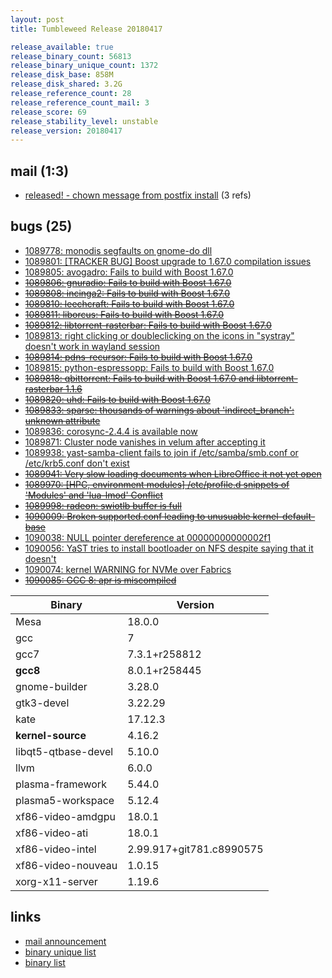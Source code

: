 ```yaml
---
layout: post
title: Tumbleweed Release 20180417

release_available: true
release_binary_count: 56813
release_binary_unique_count: 1372
release_disk_base: 858M
release_disk_shared: 3.2G
release_reference_count: 28
release_reference_count_mail: 3
release_score: 69
release_stability_level: unstable
release_version: 20180417
---
```


## mail (1:3)

- [released!  - chown message from postfix install](https://lists.opensuse.org/opensuse-factory/2018-04/msg00725.html) (3 refs)

## bugs (25)

<!--more-->

- [1089778: monodis segfaults on gnome-do dll](https://bugzilla.opensuse.org/show_bug.cgi?id=1089778)
- [1089801: [TRACKER BUG] Boost upgrade to 1.67.0 compilation issues](https://bugzilla.opensuse.org/show_bug.cgi?id=1089801)
- [1089805: avogadro: Fails to build with Boost 1.67.0](https://bugzilla.opensuse.org/show_bug.cgi?id=1089805)
- ~~[1089806: gnuradio: Fails to build with Boost 1.67.0](https://bugzilla.opensuse.org/show_bug.cgi?id=1089806)~~
- ~~[1089808: incinga2: Fails to build with Boost 1.67.0](https://bugzilla.opensuse.org/show_bug.cgi?id=1089808)~~
- ~~[1089810: leechcraft: Fails to build with Boost 1.67.0](https://bugzilla.opensuse.org/show_bug.cgi?id=1089810)~~
- ~~[1089811: liborcus: Fails to build with Boost 1.67.0](https://bugzilla.opensuse.org/show_bug.cgi?id=1089811)~~
- ~~[1089812: libtorrent-rasterbar: Fails to build with Boost 1.67.0](https://bugzilla.opensuse.org/show_bug.cgi?id=1089812)~~
- [1089813: right clicking or doubleclicking on the icons in "systray" doesn't work in wayland session](https://bugzilla.opensuse.org/show_bug.cgi?id=1089813)
- ~~[1089814: pdns-recursor: Fails to build with Boost 1.67.0](https://bugzilla.opensuse.org/show_bug.cgi?id=1089814)~~
- [1089815: python-espressopp: Fails to build with Boost 1.67.0](https://bugzilla.opensuse.org/show_bug.cgi?id=1089815)
- ~~[1089818: qbittorrent: Fails to build with Boost 1.67.0 and libtorrent-rasterbar 1.1.6](https://bugzilla.opensuse.org/show_bug.cgi?id=1089818)~~
- ~~[1089820: uhd: Fails to build with Boost 1.67.0](https://bugzilla.opensuse.org/show_bug.cgi?id=1089820)~~
- ~~[1089833: sparse: thousands of warnings about 'indirect_branch': unknown attribute](https://bugzilla.opensuse.org/show_bug.cgi?id=1089833)~~
- [1089836: corosync-2.4.4 is available now](https://bugzilla.opensuse.org/show_bug.cgi?id=1089836)
- [1089871: Cluster node vanishes in velum after accepting it](https://bugzilla.opensuse.org/show_bug.cgi?id=1089871)
- [1089938: yast-samba-client fails to join if /etc/samba/smb.conf or /etc/krb5.conf don't exist](https://bugzilla.opensuse.org/show_bug.cgi?id=1089938)
- ~~[1089941: Very slow loading documents when LibreOffice it not yet open](https://bugzilla.opensuse.org/show_bug.cgi?id=1089941)~~
- ~~[1089970: [HPC, environment modules] /etc/profile.d snippets of 'Modules' and 'lua-lmod' Conflict](https://bugzilla.opensuse.org/show_bug.cgi?id=1089970)~~
- ~~[1089998: radeon: swiotlb buffer is full](https://bugzilla.opensuse.org/show_bug.cgi?id=1089998)~~
- ~~[1090009: Broken supported.conf leading to unusuable kernel-default-base](https://bugzilla.opensuse.org/show_bug.cgi?id=1090009)~~
- [1090038: NULL pointer dereference at 00000000000002f1](https://bugzilla.opensuse.org/show_bug.cgi?id=1090038)
- [1090056: YaST tries to install bootloader on NFS despite saying that it doesn't](https://bugzilla.opensuse.org/show_bug.cgi?id=1090056)
- [1090074: kernel WARNING for NVMe over Fabrics](https://bugzilla.opensuse.org/show_bug.cgi?id=1090074)
- ~~[1090085: GCC 8: apr is miscompiled](https://bugzilla.opensuse.org/show_bug.cgi?id=1090085)~~

Binary | Version
--- | ---
Mesa | 18.0.0
gcc | 7
gcc7 | 7.3.1+r258812
**gcc8** | 8.0.1+r258445
gnome-builder | 3.28.0
gtk3-devel | 3.22.29
kate | 17.12.3
**kernel-source** | 4.16.2
libqt5-qtbase-devel | 5.10.0
llvm | 6.0.0
plasma-framework | 5.44.0
plasma5-workspace | 5.12.4
xf86-video-amdgpu | 18.0.1
xf86-video-ati | 18.0.1
xf86-video-intel | 2.99.917+git781.c8990575
xf86-video-nouveau | 1.0.15
xorg-x11-server | 1.19.6

## links

- [mail announcement](https://lists.opensuse.org/opensuse-factory/2018-04/msg00724.html)
- [binary unique list](http://download.tumbleweed.boombatower.com/20180417/rpm.unique.list)
- [binary list](http://download.tumbleweed.boombatower.com/20180417/rpm.list)
